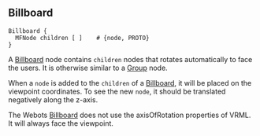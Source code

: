 ## Billboard

```
Billboard {
  MFNode children [ ]    # {node, PROTO}
}
```

A [Billboard](#Billboard) node contains `children` nodes that rotates automatically to face the users.
It is otherwise similar to a [Group](group.md) node.

When a `node` is added to the `children` of a [Billboard](#Billboard), it will be placed on the viewpoint coordinates.
To see the new `node`, it should be translated negatively along the z-axis.

The Webots [Billboard](#Billboard) does not use the axisOfRotation properties of VRML. It will always face the viewpoint.
